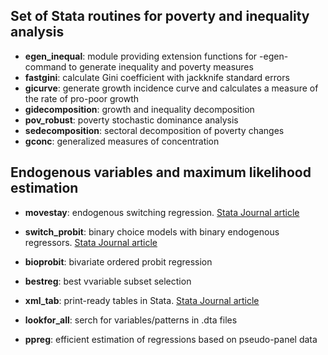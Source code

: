 ## Set of Stata routines for poverty and inequality analysis

- **egen_inequal**: module providing extension functions for -egen- command to generate inequality and poverty measures
- **fastgini**: calculate Gini coefficient with jackknife standard errors
- **gicurve**: generate growth incidence curve and calculates a measure of the rate of pro-poor growth
- **gidecomposition**: growth and inequality decomposition
- **pov_robust**: poverty stochastic dominance analysis
- **sedecomposition**: sectoral decomposition of poverty changes
- **gconc**: generalized measures of concentration

## Endogenous variables and maximum likelihood estimation

- **movestay**:  endogenous switching regression. [Stata Journal article](https://www.stata-journal.com/article.html?article=st0071)
- **switch_probit**: binary choice models with binary endogenous regressors. [Stata Journal article](https://www.stata-journal.com/article.html?article=st0233)
- **bioprobit**: bivariate ordered probit regression

- **bestreg**: best vvariable subset selection
- **xml_tab**: print-ready tables in Stata. [Stata Journal article](https://www.stata-journal.com/article.html?article=dm0037)
- **lookfor_all**: serch for variables/patterns in .dta files


- **ppreg**: efficient estimation of regressions based on pseudo-panel data